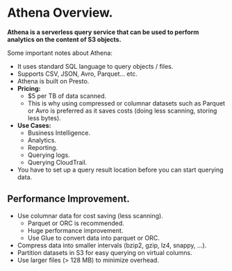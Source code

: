 # **Athena Overview.**

**Athena is a serverless query service that can be used to perform analytics on the content of S3 objects.**

Some important notes about Athena:

* It uses standard SQL language to query objects / files.
* Supports CSV, JSON, Avro, Parquet... etc.
* Athena is built on Presto.
* **Pricing:**
    * $5 per TB of data scanned.
    * This is why using compressed or columnar datasets such as Parquet or Avro is preferred as it saves costs (doing less scanning, storing less bytes).
* **Use Cases:**
    * Business Intelligence.
    * Analytics.
    * Reporting.
    * Querying logs.
    * Querying CloudTrail.
* You have to set up a query result location before you can start querying data.

## **Performance Improvement.**

* Use columnar data for cost saving (less scanning).
    * Parquet or ORC is recommended.
    * Huge performance improvement.
    * Use Glue to convert data into parquet or ORC.
* Compress data into smaller intervals (bzip2, gzip, lz4, snappy, ...).
* Partition datasets in S3 for easy querying on virtual columns.
* Use larger files (> 128 MB) to minimize overhead.